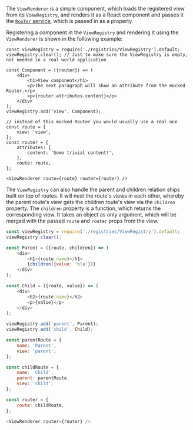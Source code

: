 The `ViewRenderer` is a simple component, which loads the registered view from its `ViewRegistry`, and renders it as a
React component and passes it the [`Router` service](#router), which is passed in as a property.

Registering a component in the `ViewRegistry` and rendering it using the `ViewRenderer` is shown in the following
example:

```
const viewRegistry = require('./registries/ViewRegistry').default;
viewRegistry.clear(); // Just to make sure the ViewRegistry is empty, not needed in a real world application

const Component = ({router}) => (
    <div>
        <h1>View component</h1>
        <p>The next paragraph will show an attribute from the mocked Router.</p>
        <p>{router.attributes.content}</p>
    </div>
);
viewRegistry.add('view', Component);

// instead of this mocked Router you would usually use a real one
const route = {
    view: 'view',
};
const router = {
    attributes: {
        content: 'Some trivial content!',
    },
    route: route,
};

<ViewRenderer route={route} router={router} />
```

The `ViewRegistry` can also handle the parent and children relation ships built on top of routes. It will nest the
route's views in each other, whereby the parent route's view gets the children route's view via the `children`
property. The `children` property is a function, which returns the corresponding view. It takes an object as only
argument, which will be merged with the passed `route` and `router` props from the view.

```js
const viewRegistry = require('./registries/ViewRegistry').default;
viewRegistry.clear();

const Parent = ({route, children}) => (
    <div>
        <h1>{route.name}</h1>
        {children({value: 'bla'})}
    </div>
);

const Child = ({route, value}) => (
    <div>
        <h2>{route.name}</h2>
        <p>{value}</p>
    </div>
);

viewRegistry.add('parent', Parent);
viewRegistry.add('child', Child);

const parentRoute = {
    name: 'Parent',
    view: 'parent',
};

const childRoute = {
    name: 'Child',
    parent: parentRoute,
    view: 'child',
};

const router = {
    route: childRoute,
};

<ViewRenderer router={router} />
```
